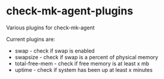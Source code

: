 check-mk-agent-plugins
======================

Various plugins for check-mk-agent

Current plugins are:
* swap - check if swap is enabled
* swapsize - check if swap is a percent of physical memory
* total-free-mem - check if free memory is at least x mb
* uptime - check if system has been up at least x minutes 



